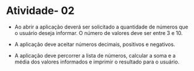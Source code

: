 <h1>Atividade- 02</h1>

- Ao abrir a aplicação deverá ser solicitado a quantidade de números que o usuário deseja informar. O número de valores deve ser entre 3 e 10.

- A aplicação deve aceitar números decimais, positivos e negativos.

- A aplicação deve percorrer a lista de números, calcular a soma e a média dos valores informados e imprimir o resultado para o usuário.
